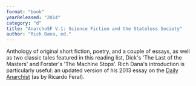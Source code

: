 ```yaml
---
format: "book"
yearReleased: "2014"
category: "d"
title: "AnarchoSF V.1: Science Fiction and the Stateless Society"
author: "Rich Dana, ed."
---
```

Anthology of original short fiction, poetry, and a couple  of essays, as well as two classic tales featured in this reading list, Dick's  'The Last of the Masters' and Forster's 'The Machine Stops'. Rich Dana's  introduction is particularly useful: an updated version of his 2013 essay on the <a href="https://dailyanarchist.com/2013/08/16/science-fiction-and-the-stateless-society/"> Daily Anarchist</a> (as by Ricardo Feral).
 
 